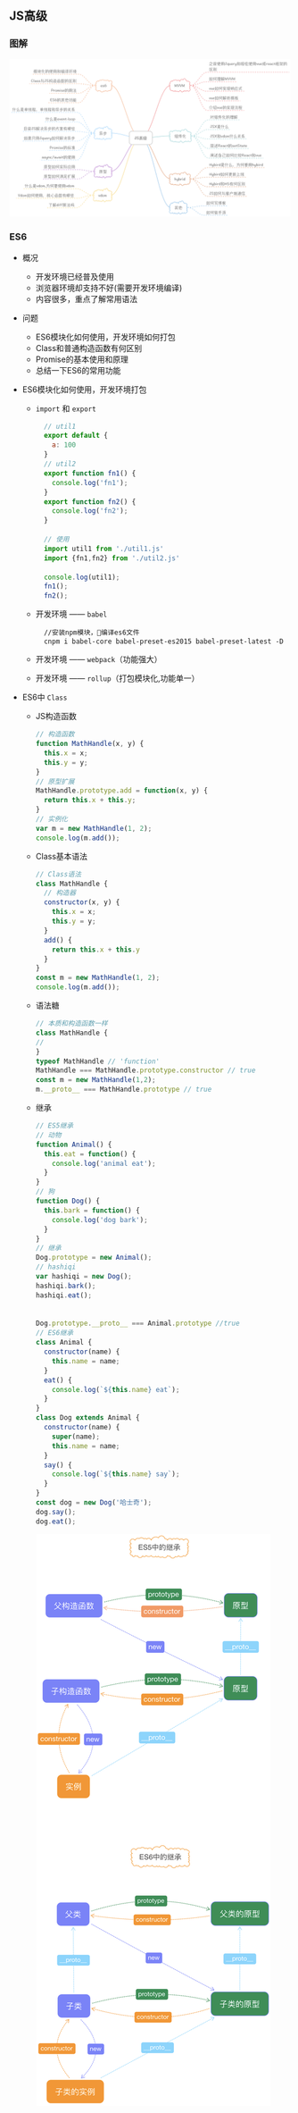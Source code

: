 ## JS高级

### 图解

![!js高级](!js高级.png)

### ES6

-   概况

    -   开发环境已经普及使用
    -   浏览器环境却支持不好(需要开发环境编译)
    -   内容很多，重点了解常用语法

-   问题

    -   ES6模块化如何使用，开发环境如何打包
    -   Class和普通构造函数有何区别
    -   Promise的基本使用和原理
    -   总结一下ES6的常用功能

-   ES6模块化如何使用，开发环境打包

    -   `import` 和 `export`

        ```javascript
          // util1
          export default {
            a: 100
          }
          // util2
          export function fn1() {
            console.log('fn1');
          }
          export function fn2() {
            console.log('fn2');
          }

          // 使用
          import util1 from './util1.js'
          import {fn1,fn2} from './util2.js'

          console.log(util1);
          fn1();
          fn2();
        ```

    -   开发环境 —— `babel`
        ```shell
          //安装npm模块，编译es6文件
          cnpm i babel-core babel-preset-es2015 babel-preset-latest -D
        ```
    -   开发环境 —— `webpack`（功能强大）
    -   开发环境 —— `rollup`（打包模块化,功能单一）

-   ES6中 `Class`

    -   JS构造函数

        ```javascript
        // 构造函数
        function MathHandle(x, y) {
          this.x = x;
          this.y = y;
        }
        // 原型扩展
        MathHandle.prototype.add = function(x, y) {
          return this.x + this.y;
        }
        // 实例化
        var m = new MathHandle(1, 2);
        console.log(m.add());
        ```

    -   Class基本语法

        ```javascript
        // Class语法
        class MathHandle {
          // 构造器
          constructor(x, y) {
            this.x = x;
            this.y = y;
          }
          add() {
            return this.x + this.y
          }
        }
        const m = new MathHandle(1, 2);
        console.log(m.add());
        ```

    -   语法糖

        ```javascript
        // 本质和构造函数一样
        class MathHandle {
        //
        }
        typeof MathHandle // 'function'
        MathHandle === MathHandle.prototype.constructor // true
        const m = new MathHandle(1,2);
        m.__proto__ === MathHandle.prototype // true
        ```

    -   继承

        ```javascript
        // ES5继承
        // 动物
        function Animal() {
          this.eat = function() {
            console.log('animal eat');
          }
        }
        // 狗
        function Dog() {
          this.bark = function() {
            console.log('dog bark');
          }
        }
        // 继承
        Dog.prototype = new Animal();
        // hashiqi
        var hashiqi = new Dog();
        hashiqi.bark();
        hashiqi.eat();

        
        Dog.prototype.__proto__ === Animal.prototype //true
        // ES6继承
        class Animal {
          constructor(name) {
            this.name = name;
          }
          eat() {
            console.log(`${this.name} eat`);
          }
        }
        class Dog extends Animal {
          constructor(name) {
            super(name);
            this.name = name;
          }
          say() {
            console.log(`${this.name} say`);
          }
        }
        const dog = new Dog('哈士奇');
        dog.say();
        dog.eat();
        ```

        ![!ES5继承](!ES5继承.png)

